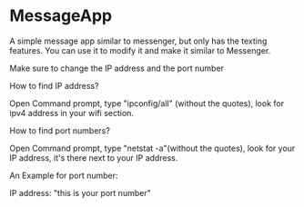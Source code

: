 # MessageApp
A simple message app similar to messenger, but only has the texting features. You can use it to modify it and make it similar to Messenger.

Make sure to change the IP address and the port number

How to find IP address?

Open Command prompt, type "ipconfig/all" (without the quotes), look for ipv4 address in your wifi section.

How to find port numbers?

Open Command prompt, type "netstat -a"(without the quotes), look for your IP address, it's there next to your IP address.

An Example for port number:

IP address: "this is your port number"
